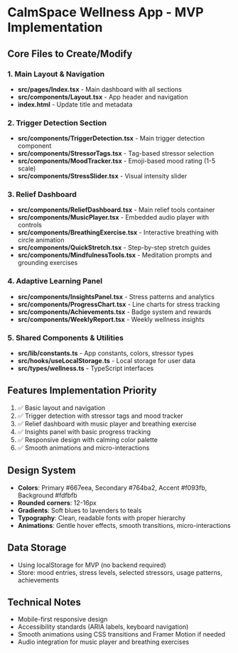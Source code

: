 # CalmSpace Wellness App - MVP Implementation

## Core Files to Create/Modify

### 1. Main Layout & Navigation
- **src/pages/Index.tsx** - Main dashboard with all sections
- **src/components/Layout.tsx** - App header and navigation
- **index.html** - Update title and metadata

### 2. Trigger Detection Section
- **src/components/TriggerDetection.tsx** - Main trigger detection component
- **src/components/StressorTags.tsx** - Tag-based stressor selection
- **src/components/MoodTracker.tsx** - Emoji-based mood rating (1-5 scale)
- **src/components/StressSlider.tsx** - Visual intensity slider

### 3. Relief Dashboard
- **src/components/ReliefDashboard.tsx** - Main relief tools container
- **src/components/MusicPlayer.tsx** - Embedded audio player with controls
- **src/components/BreathingExercise.tsx** - Interactive breathing with circle animation
- **src/components/QuickStretch.tsx** - Step-by-step stretch guides
- **src/components/MindfulnessTools.tsx** - Meditation prompts and grounding exercises

### 4. Adaptive Learning Panel
- **src/components/InsightsPanel.tsx** - Stress patterns and analytics
- **src/components/ProgressChart.tsx** - Line charts for stress tracking
- **src/components/Achievements.tsx** - Badge system and rewards
- **src/components/WeeklyReport.tsx** - Weekly wellness insights

### 5. Shared Components & Utilities
- **src/lib/constants.ts** - App constants, colors, stressor types
- **src/hooks/useLocalStorage.ts** - Local storage for user data
- **src/types/wellness.ts** - TypeScript interfaces

## Features Implementation Priority
1. ✅ Basic layout and navigation
2. ✅ Trigger detection with stressor tags and mood tracker
3. ✅ Relief dashboard with music player and breathing exercise
4. ✅ Insights panel with basic progress tracking
5. ✅ Responsive design with calming color palette
6. ✅ Smooth animations and micro-interactions

## Design System
- **Colors**: Primary #667eea, Secondary #764ba2, Accent #f093fb, Background #fdfbfb
- **Rounded corners**: 12-16px
- **Gradients**: Soft blues to lavenders to teals
- **Typography**: Clean, readable fonts with proper hierarchy
- **Animations**: Gentle hover effects, smooth transitions, micro-interactions

## Data Storage
- Using localStorage for MVP (no backend required)
- Store: mood entries, stress levels, selected stressors, usage patterns, achievements

## Technical Notes
- Mobile-first responsive design
- Accessibility standards (ARIA labels, keyboard navigation)
- Smooth animations using CSS transitions and Framer Motion if needed
- Audio integration for music player and breathing exercises